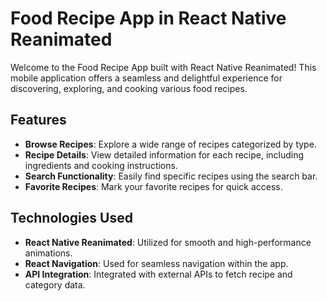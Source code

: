# Food Recipe App in React Native Reanimated

Welcome to the Food Recipe App built with React Native Reanimated! This mobile application offers a seamless and delightful experience for discovering, exploring, and cooking various food recipes.

## Features

- **Browse Recipes**: Explore a wide range of recipes categorized by type.
- **Recipe Details**: View detailed information for each recipe, including ingredients and cooking instructions.
- **Search Functionality**: Easily find specific recipes using the search bar.
- **Favorite Recipes**: Mark your favorite recipes for quick access.

## Technologies Used

- **React Native Reanimated**: Utilized for smooth and high-performance animations.
- **React Navigation**: Used for seamless navigation within the app.
- **API Integration**: Integrated with external APIs to fetch recipe and category data.
